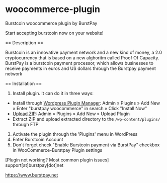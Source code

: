 # woocommerce-plugin

Burstcoin woocommerce plugin by BurstPay

Start accepting burstcoin now on your website!


== Description ==

Burstcoin is an innovative payment network and a new kind of money, a 2.0 cryptocurrency that is based on a new alghoritm called Proof Of Capacity.
BurstPay is a burstcoin payment processor, which allows businesses to receive payments in euros and US dollars through the Burstpay payment network

== Installation ==

1. Install plugin. It can do it in three ways:
  * Install through [Wordpress Plugin Manager](https://codex.wordpress.org/Plugins_Add_New_Screen): Admin » Plugins » Add New » Enter "burstpay woocommerce" in search » Click "Install Now"
  * [Upload ZIP](https://codex.wordpress.org/Plugins_Add_New_Screen#Upload_Tab): Admin » Plugins » Add New » Upload Plugin
  * Extract ZIP and upload extracted directory to the `/wp-content/plugins/` through FTP
3. Activate the plugin through the 'Plugins' menu in WordPress
4. Enter Burstcoin Account
6. Don't forget check "Enable Burstcoin payment via BurstPay" checkbox in WooCommerce-Burstpay Plugin settings

[Plugin not working? Most common plugin issues] support[at]burstpay[dot]net


https://www.burstpay.net
